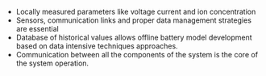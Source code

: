 - Locally measured parameters like voltage current and ion concentration
- Sensors, communication links and proper data management strategies are essential
- Database of historical values allows offline battery model development based on data intensive techniques approaches.
- Communication between all the components of the system is the core of the system operation.